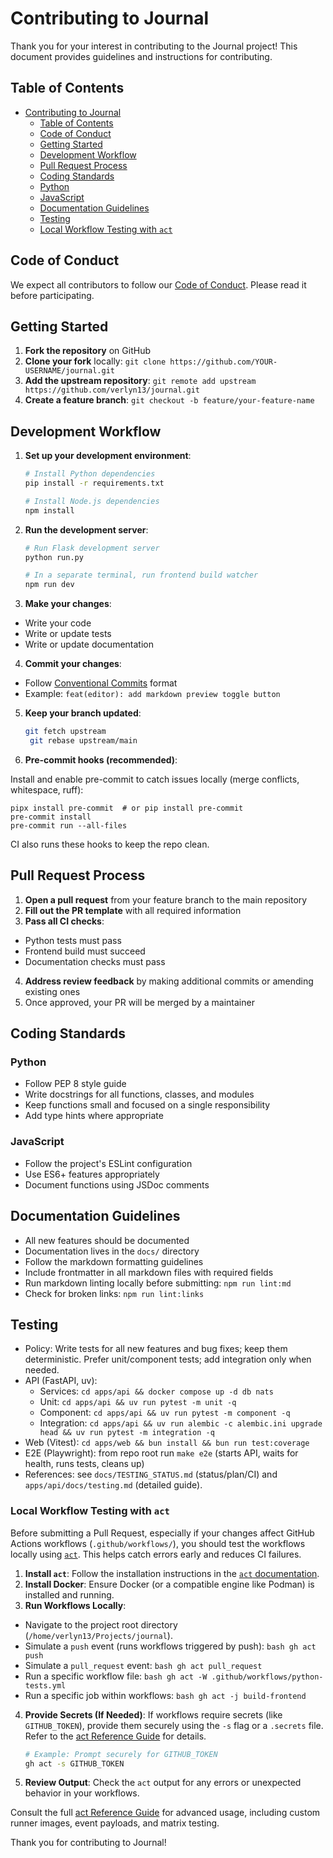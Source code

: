 # Contributing to Journal

Thank you for your interest in contributing to the Journal project! This document provides guidelines and instructions for contributing.

## Table of Contents

- [Contributing to Journal](#contributing-to-journal)
  - [Table of Contents](#table-of-contents)
  - [Code of Conduct](#code-of-conduct)
  - [Getting Started](#getting-started)
  - [Development Workflow](#development-workflow)
  - [Pull Request Process](#pull-request-process)
  - [Coding Standards](#coding-standards)
  - [Python](#python)
  - [JavaScript](#javascript)
  - [Documentation Guidelines](#documentation-guidelines)
  - [Testing](#testing)
  - [Local Workflow Testing with `act`](#local-workflow-testing-with-act)

## Code of Conduct

We expect all contributors to follow our [Code of Conduct](CODE_OF_CONDUCT.md). Please read it before participating.

## Getting Started

1. **Fork the repository** on GitHub
2. **Clone your fork** locally: `git clone https://github.com/YOUR-USERNAME/journal.git`
3. **Add the upstream repository**: `git remote add upstream https://github.com/verlyn13/journal.git`
4. **Create a feature branch**: `git checkout -b feature/your-feature-name`

## Development Workflow

1. **Set up your development environment**:
   ```bash
   # Install Python dependencies
   pip install -r requirements.txt

   # Install Node.js dependencies
   npm install
   ```

2. **Run the development server**:
   ```bash
   # Run Flask development server
   python run.py

   # In a separate terminal, run frontend build watcher
   npm run dev
   ```

3. **Make your changes**:

- Write your code
- Write or update tests
- Write or update documentation

4. **Commit your changes**:

- Follow [Conventional Commits](https://www.conventionalcommits.org/) format
- Example: `feat(editor): add markdown preview toggle button`

5. **Keep your branch updated**:
   ```bash
   git fetch upstream
    git rebase upstream/main
    ```

6. **Pre-commit hooks (recommended)**:

Install and enable pre-commit to catch issues locally (merge conflicts, whitespace, ruff):

```
pipx install pre-commit  # or pip install pre-commit
pre-commit install
pre-commit run --all-files
```

CI also runs these hooks to keep the repo clean.

## Pull Request Process

1. **Open a pull request** from your feature branch to the main repository
2. **Fill out the PR template** with all required information
3. **Pass all CI checks**:

- Python tests must pass
- Frontend build must succeed
- Documentation checks must pass

4. **Address review feedback** by making additional commits or amending existing ones
5. Once approved, your PR will be merged by a maintainer

## Coding Standards

### Python

- Follow PEP 8 style guide
- Write docstrings for all functions, classes, and modules
- Keep functions small and focused on a single responsibility
- Add type hints where appropriate

### JavaScript

- Follow the project's ESLint configuration
- Use ES6+ features appropriately
- Document functions using JSDoc comments

## Documentation Guidelines

- All new features should be documented
- Documentation lives in the `docs/` directory
- Follow the markdown formatting guidelines
- Include frontmatter in all markdown files with required fields
- Run markdown linting locally before submitting: `npm run lint:md`
- Check for broken links: `npm run lint:links`

## Testing

- Policy: Write tests for all new features and bug fixes; keep them deterministic. Prefer unit/component tests; add integration only when needed.
- API (FastAPI, uv):
  - Services: `cd apps/api && docker compose up -d db nats`
  - Unit: `cd apps/api && uv run pytest -m unit -q`
  - Component: `cd apps/api && uv run pytest -m component -q`
  - Integration: `cd apps/api && uv run alembic -c alembic.ini upgrade head && uv run pytest -m integration -q`
- Web (Vitest): `cd apps/web && bun install && bun run test:coverage`
- E2E (Playwright): from repo root run `make e2e` (starts API, waits for health, runs tests, cleans up)
- References: see `docs/TESTING_STATUS.md` (status/plan/CI) and `apps/api/docs/testing.md` (detailed guide).

### Local Workflow Testing with `act`

Before submitting a Pull Request, especially if your changes affect GitHub Actions workflows (`.github/workflows/`), you should test the workflows locally using [`act`](https://github.com/nektos/act). This helps catch errors early and reduces CI failures.

1. **Install `act`**: Follow the installation instructions in the [`act` documentation](https://github.com/nektos/act#installation).
2. **Install Docker**: Ensure Docker (or a compatible engine like Podman) is installed and running.
3. **Run Workflows Locally**:

- Navigate to the project root directory (`/home/verlyn13/Projects/journal`).
- Simulate a `push` event (runs workflows triggered by push):
  `bash
      gh act push
      `
- Simulate a `pull_request` event:
  `bash
      gh act pull_request
      `
- Run a specific workflow file:
  `bash
      gh act -W .github/workflows/python-tests.yml
      `
- Run a specific job within workflows:
  `bash
      gh act -j build-frontend
      `

4. **Provide Secrets (If Needed)**: If workflows require secrets (like `GITHUB_TOKEN`), provide them securely using the `-s` flag or a `.secrets` file. Refer to the [act Reference Guide](docs/guides/act-reference.md) for details.
   ```bash
   # Example: Prompt securely for GITHUB_TOKEN
   gh act -s GITHUB_TOKEN
   ```
5. **Review Output**: Check the `act` output for any errors or unexpected behavior in your workflows.

Consult the full [act Reference Guide](docs/guides/act-reference.md) for advanced usage, including custom runner images, event payloads, and matrix testing.

Thank you for contributing to Journal!
